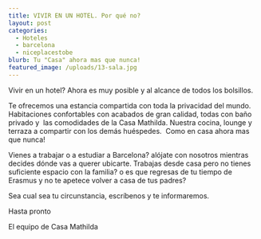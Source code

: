 ```yaml
---
title: VIVIR EN UN HOTEL. Por qué no?
layout: post
categories:
  - Hoteles
  - barcelona
  - niceplacestobe
blurb: Tu "Casa" ahora mas que nunca!
featured_image: /uploads/13-sala.jpg
---
```


Vivir en un hotel? Ahora es muy posible y al alcance de todos los bolsillos.

Te ofrecemos una estancia compartida con toda la privacidad del mundo. Habitaciones confortables con acabados de gran calidad, todas con ba&ntilde;o privado y&nbsp; las comodidades de la Casa Mathilda. Nuestra cocina, lounge y terraza a compartir con los dem&aacute;s huéspedes.&nbsp; Como en casa ahora mas que nunca\!

Vienes a trabajar o a estudiar a Barcelona? al&oacute;jate con nosotros mientras decides d&oacute;nde vas a querer ubicarte. Trabajas desde casa pero no tienes suficiente espacio con la familia? o es que regresas de tu tiempo de Erasmus y no te apetece volver a casa de tus padres?&nbsp;

Sea cual sea tu circunstancia, escr&iacute;benos y te informaremos.

Hasta pronto

El equipo de Casa Mathilda
